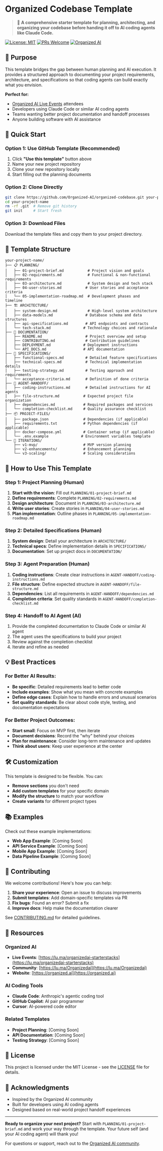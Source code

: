 # Organized Codebase Template

> 🚀 **A comprehensive starter template for planning, architecting, and organizing your codebase before handing it off to AI coding agents like Claude Code.**

[![License: MIT](https://img.shields.io/badge/License-MIT-yellow.svg)](https://opensource.org/licenses/MIT)
[![PRs Welcome](https://img.shields.io/badge/PRs-welcome-brightgreen.svg)](http://makeapullrequest.com)
[![Organized AI](https://img.shields.io/badge/Organized-AI-blue.svg)](https://organized.ai)

## 🎯 Purpose

This template bridges the gap between human planning and AI execution. It provides a structured approach to documenting your project requirements, architecture, and specifications so that coding agents can build exactly what you envision.

**Perfect for:**
- [Organized AI Live Events](https://lu.ma/organizedai-starterstacks) attendees
- Developers using Claude Code or similar AI coding agents
- Teams wanting better project documentation and handoff processes
- Anyone building software with AI assistance

## 🏁 Quick Start

### Option 1: Use GitHub Template (Recommended)
1. Click **"Use this template"** button above
2. Name your new project repository
3. Clone your new repository locally
4. Start filling out the planning documents

### Option 2: Clone Directly
```bash
git clone https://github.com/Organized-AI/organized-codebase.git your-project-name
cd your-project-name
rm -rf .git  # Remove git history
git init     # Start fresh
```

### Option 3: Download Files
Download the template files and copy them to your project directory.

## 📁 Template Structure

```
your-project-name/
├── 📋 PLANNING/
│   ├── 01-project-brief.md           # Project vision and goals
│   ├── 02-requirements.md            # Functional & non-functional requirements
│   ├── 03-architecture.md            # System design and tech stack
│   ├── 04-user-stories.md           # User stories and acceptance criteria
│   └── 05-implementation-roadmap.md  # Development phases and timeline
├── 🏗️ ARCHITECTURE/
│   ├── system-design.md              # High-level system architecture
│   ├── data-models.md               # Database schema and data structures
│   ├── api-specifications.md        # API endpoints and contracts
│   └── tech-stack.md               # Technology choices and rationale
├── 📖 DOCUMENTATION/
│   ├── README.md                    # Project overview and setup
│   ├── CONTRIBUTING.md              # Contribution guidelines
│   ├── DEPLOYMENT.md               # Deployment instructions
│   └── API_DOCS.md                 # API documentation
├── 🧪 SPECIFICATIONS/
│   ├── functional-specs.md          # Detailed feature specifications
│   ├── technical-specs.md           # Technical implementation details
│   ├── testing-strategy.md          # Testing approach and requirements
│   └── acceptance-criteria.md       # Definition of done criteria
├── 🤖 AGENT-HANDOFF/
│   ├── coding-instructions.md       # Detailed instructions for AI agents
│   ├── file-structure.md           # Expected project file organization
│   ├── dependencies.md             # Required packages and services
│   └── completion-checklist.md     # Quality assurance checklist
├── 📦 PROJECT-FILES/
│   ├── package.json                # Dependencies (if applicable)
│   ├── requirements.txt            # Python dependencies (if applicable)
│   ├── docker-compose.yml          # Container setup (if applicable)
│   └── .env.example               # Environment variables template
└── 🔄 ITERATIONS/
    ├── v1-mvp/                     # MVP version planning
    ├── v2-enhancements/            # Enhancement planning
    └── v3-scaling/                 # Scaling considerations
```

## 🚀 How to Use This Template

### Step 1: Project Planning (Human)
1. **Start with the vision**: Fill out `PLANNING/01-project-brief.md`
2. **Define requirements**: Complete `PLANNING/02-requirements.md`
3. **Design architecture**: Document in `PLANNING/03-architecture.md`
4. **Write user stories**: Create stories in `PLANNING/04-user-stories.md`
5. **Plan implementation**: Outline phases in `PLANNING/05-implementation-roadmap.md`

### Step 2: Detailed Specifications (Human)
1. **System design**: Detail your architecture in `ARCHITECTURE/`
2. **Technical specs**: Define implementation details in `SPECIFICATIONS/`
3. **Documentation**: Set up project docs in `DOCUMENTATION/`

### Step 3: Agent Preparation (Human)
1. **Coding instructions**: Create clear instructions in `AGENT-HANDOFF/coding-instructions.md`
2. **File structure**: Define expected structure in `AGENT-HANDOFF/file-structure.md`
3. **Dependencies**: List all requirements in `AGENT-HANDOFF/dependencies.md`
4. **Completion criteria**: Set quality standards in `AGENT-HANDOFF/completion-checklist.md`

### Step 4: Handoff to AI Agent (AI)
1. Provide the completed documentation to Claude Code or similar AI agent
2. The agent uses the specifications to build your project
3. Review against the completion checklist
4. Iterate and refine as needed

## 💡 Best Practices

### For Better AI Results:
- **Be specific**: Detailed requirements lead to better code
- **Include examples**: Show what you mean with concrete examples
- **Define edge cases**: Explain how to handle errors and unusual scenarios
- **Set quality standards**: Be clear about code style, testing, and documentation expectations

### For Better Project Outcomes:
- **Start small**: Focus on MVP first, then iterate
- **Document decisions**: Record the "why" behind your choices
- **Plan for maintenance**: Consider long-term maintenance and updates
- **Think about users**: Keep user experience at the center

## 🛠️ Customization

This template is designed to be flexible. You can:
- **Remove sections** you don't need
- **Add custom templates** for your specific domain
- **Modify the structure** to match your workflow
- **Create variants** for different project types

## 📚 Examples

Check out these example implementations:
- **Web App Example**: [Coming Soon]
- **API Service Example**: [Coming Soon]
- **Mobile App Example**: [Coming Soon]
- **Data Pipeline Example**: [Coming Soon]

## 🤝 Contributing

We welcome contributions! Here's how you can help:

1. **Share your experience**: Open an issue to discuss improvements
2. **Submit templates**: Add domain-specific templates via PR
3. **Fix bugs**: Found an error? Submit a fix
4. **Improve docs**: Help make the documentation clearer

See [CONTRIBUTING.md](CONTRIBUTING.md) for detailed guidelines.

## 📖 Resources

### Organized AI
- **Live Events**: [https://lu.ma/organizedai-starterstacks](https://lu.ma/organizedai-starterstacks)
- **Community**: [https://lu.ma/Organizedai](https://lu.ma/Organizedai)
- **Website**: [https://organized.ai](https://organized.ai)

### AI Coding Tools
- **Claude Code**: Anthropic's agentic coding tool
- **GitHub Copilot**: AI pair programmer
- **Cursor**: AI-powered code editor

### Related Templates
- **Project Planning**: [Coming Soon]
- **API Documentation**: [Coming Soon]
- **Testing Strategy**: [Coming Soon]

## 📄 License

This project is licensed under the MIT License - see the [LICENSE](LICENSE) file for details.

## 🙏 Acknowledgments

- Inspired by the Organized AI community
- Built for developers using AI coding agents
- Designed based on real-world project handoff experiences

---

**Ready to organize your next project?** Start with `PLANNING/01-project-brief.md` and work your way through the template. Your future self (and your AI coding agent) will thank you!

For questions or support, reach out to the [Organized AI community](https://lu.ma/Organizedai).
